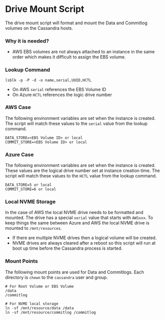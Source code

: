 # Drive Mount Script
The drive mount script will format and mount the Data and Commitlog volumes on the Cassandra hosts.

### Why it is needed?
* AWS EBS volumes are not always attached to an instance in the same order which makes it difficult to assign the EBS volume.

### Lookup Command
```console
lsblk -p -P -d -o name,serial,UUID,HCTL
```

* On AWS `serial` references the EBS Volume ID
* On Azure `HCTL` references the logic drive number

### AWS Case
The following environment variables are set when the instance is created. The script will match these values to the `serial` value from the lookup command.

```
DATA_STORE=<EBS Volume ID> or local
COMMIT_STORE=<EBS Volume ID> or local
```

### Azure Case
The following environment variables are set when the instance is created. These values are the logical drive number set at instance creation time. The script will match these values to the `HCTL` value from the lookup command.

```
DATA_STORE=5 or local
COMMIT_STORE=6 or local
```

### Local NVME Storage
In the case of AWS the local NVME drive needs to be formatted and mounted. The drive has a special `serial` value that starts with `AWSxxx`. To keep things the same between Azure and AWS the local NVME drive is mounted to `/mnt/resources`.

* If there are multiple NVME drives then a logical volume will be created.
* NVME drives are always cleared after a reboot so this script will run at boot up time before the Cassandra process is started.   


### Mount Points
The following mount points are used for Data and Commitlogs. Each directory is `chown` to the `cassandra` user and group.

```console
# For Root Volume or EBS Volume
/data
/commitlog

# For NVME local storage
ln -sf /mnt/resource/data /data
ln -sf /mnt/resource/commitlog /commitlog
```
